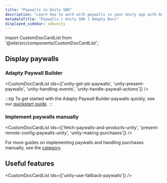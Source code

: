```yaml
---
title: "Paywalls in Unity SDK"
description: "Learn how to work with paywalls in your Unity app with Adapty SDK."
metadataTitle: "Paywalls | Unity SDK | Adapty Docs"
displayed_sidebar: sdkunity
---
```


import CustomDocCardList from '@site/src/components/CustomDocCardList';

## Display paywalls

### Adapty Paywall Builder

<CustomDocCardList ids={['unity-get-pb-paywalls', 'unity-present-paywalls', 'unity-handling-events', 'unity-handle-paywall-actions']} />

:::tip
To get started with the Adapty Paywall Builder paywalls quickly, see our [quickstart guide](unity-quickstart-paywalls).
:::

### Implement paywalls manually

<CustomDocCardList ids={['fetch-paywalls-and-products-unity', 'present-remote-config-paywalls-unity', 'unity-making-purchases']} />

For more guides on implementing paywalls and handling purchases manually, see the [category](unity-implement-paywalls-manually).

## Useful features

<CustomDocCardList ids={['unity-use-fallback-paywalls']} />
